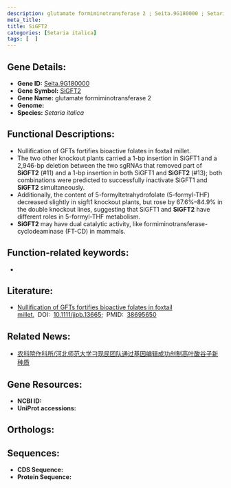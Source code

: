 ```yaml
---
description: glutamate formiminotransferase 2 ; Seita.9G180000 ; Setaria italica
meta_title:
title: SiGFT2
categories: [Setaria italica]
tags: [  ]
---
```


## Gene Details:
- **Gene ID:** [Seita.9G180000]()
- **Gene Symbol:** <u>SiGFT2</u>
- **Gene Name:** glutamate formiminotransferase 2
- **Genome:** 
- **Species:** *Setaria italica*

## Functional Descriptions:
   - Nullification of GFTs fortifies bioactive folates in foxtail millet.
   - The two other knockout plants carried a 1-bp insertion in SiGFT1 and a 2,946-bp deletion between the two sgRNAs that removed part of **SiGFT2** (#11) and a 1-bp insertion in both SiGFT1 and **SiGFT2** (#13); both combinations were predicted to successfully inactivate SiGFT1 and **SiGFT2** simultaneously.
   - Additionally, the content of 5-formyltetrahydrofolate (5-formyl-THF) decreased slightly in sigft1 knockout plants, but rose by 67.6%–84.9% in the double knockout lines, suggesting that SiGFT1 and **SiGFT2** have different roles in 5-formyl-THF metabolism.
   - **SiGFT2** may have dual catalytic activity, like formiminotransferase-cyclodeaminase (FT-CD) in mammals.

## Function-related keywords:
   - [](/tags//)

## Literature:
   - [Nullification of GFTs fortifies bioactive folates in foxtail millet.](https://www.doi.org/10.1111/jipb.13665)&nbsp;&nbsp;DOI:&nbsp;&nbsp;[10.1111/jipb.13665](https://www.doi.org/10.1111/jipb.13665);&nbsp;&nbsp;PMID:&nbsp;&nbsp;[38695650](https://pubmed.ncbi.nlm.nih.gov/38695650/)

## Related News:
   - [农科院作科所/河北师范大学刁现民团队通过基因编辑成功创制高叶酸谷子新种质](https://mp.weixin.qq.com/s?__biz=MzIyOTY2NDYyNQ==&mid=2247598806&idx=3&sn=c6d88d72be2077ecc5f32efb0949cf10&chksm=e97b5a577b97efe3088b9fdf6d2105deb23efcdfc78cf6312a6c7ba7e2073f273c952958cb33&scene=27#wechat_redirect)

## Gene Resources:
- **NCBI ID:**  [](https://www.ncbi.nlm.nih.gov/search/all/?term=)
- **UniProt accessions:**  [](https://www.uniprot.org/uniprotkb//entry)

## Orthologs:

## Sequences:
- **CDS Sequence:**
- **Protein Sequence:**
